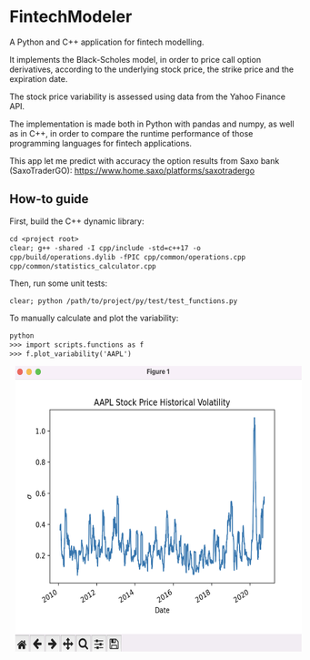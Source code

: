 # FintechModeler
A Python and C++ application for fintech modelling. 

It implements the Black-Scholes model, in order to price call option derivatives, according to the underlying stock price, the strike price and the expiration date. 

The stock price variability is assessed using data from the Yahoo Finance API.

The implementation is made both in Python with pandas and numpy, as well as in C++, in order to compare the runtime performance of those programming languages for fintech applications.

This app let me predict with accuracy the option results from Saxo bank (SaxoTraderGO): https://www.home.saxo/platforms/saxotradergo

## How-to guide

First, build the C++ dynamic library:
```
cd <project root>
clear; g++ -shared -I cpp/include -std=c++17 -o cpp/build/operations.dylib -fPIC cpp/common/operations.cpp cpp/common/statistics_calculator.cpp 
```

Then, run some unit tests:
```
clear; python /path/to/project/py/test/test_functions.py
```

To manually calculate and plot the variability:
```
python
>>> import scripts.functions as f
>>> f.plot_variability('AAPL')
```

<p float="left">
  <img src="screenshots/screenshot01.png" height ="502" width="590" hspace="10" />
</p>
